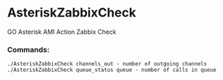 # AsteriskZabbixCheck
GO Asterisk AMI Action Zabbix Check

### Commands:
```
./AsteriskZabbixCheck channels_out - number of outgoing channels
./AsteriskZabbixCheck queue_status queue - number of calls in queue
```
